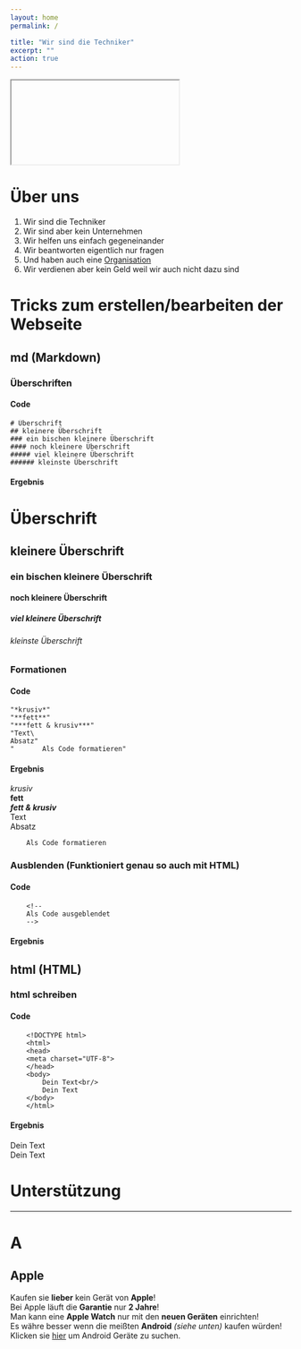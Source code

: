 ```yaml
---
layout: home
permalink: /

title: "Wir sind die Techniker"
excerpt: ""
action: true
---
```


<iframe> 
    src="/menu.html" title="Menüleiste" frameborder="0">
</iframe>


<!--iframe width="560" height="315" src="menu.html" title="Menüleiste" frameborder="0"> </iframe-->
    
<!--    allow="accelerometer; autoplay; clipboard-write; encrypted-media; gyroscope; picture-in-picture; web-share" referrerpolicy="strict-origin-when-cross-origin" allowfullscreen></iframe-->

# Über uns

1. Wir sind die Techniker
2. Wir sind aber kein Unternehmen
3. Wir helfen uns einfach gegeneinander
4. Wir beantworten eigentlich nur fragen
5. Und haben auch eine [Organisation](https://github.com/die-techniker)
6. Wir verdienen aber kein Geld weil wir auch nicht dazu sind


# Tricks zum erstellen/bearbeiten der Webseite

## md (Markdown)

### Überschriften
#### Code

    # Überschrift
    ## kleinere Überschrift
    ### ein bischen kleinere Überschrift
    #### noch kleinere Überschrift
    ##### viel kleinere Überschrift
    ###### kleinste Überschrift

#### Ergebnis

# Überschrift
## kleinere Überschrift
### ein bischen kleinere Überschrift
#### noch kleinere Überschrift
##### viel kleinere Überschrift
###### kleinste Überschrift

### Formationen
#### Code

    "*krusiv*"
    "**fett**"
    "***fett & krusiv***"
    "Text\
    Absatz"
    "       Als Code formatieren"

#### Ergebnis
*krusiv*\
**fett**\
***fett & krusiv***\
Text\
Absatz

        Als Code formatieren


### Ausblenden (Funktioniert genau so auch mit HTML)
#### Code

        <!--
        Als Code ausgeblendet
        -->

#### Ergebnis

<!--
Als Code ausgeblendet
-->

## html (HTML)

### html schreiben
#### Code

        <!DOCTYPE html>
        <html>
        <head>
        <meta charset="UTF-8">
        </head>
        <body>
            Dein Text<br/>
            Dein Text
        </body>
        </html>
#### Ergebnis

<html>
<head>
    <meta charset="UTF-8">
</head>
<body>
    Dein Text<br/>
    Dein Text
</body>
</html>

# Unterstützung
---------------
# A
## Apple

Kaufen sie **lieber** kein Gerät von **Apple**!\
Bei Apple läuft die **Garantie** nur **2 Jahre**!\
Man kann eine **Apple Watch** nur mit den **neuen Geräten** einrichten!\
Es währe besser wenn die meißten **Android** *(siehe unten)* kaufen würden!\
Klicken sie [hier](https://www.google.com/search?client=firefox-b-d&q=Android) um Android Geräte zu suchen.
